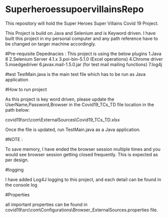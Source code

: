 # SuperheroessupoervillainsRepo

This repository will hold the Super Heroes Super Villains Covid 19 Project.

This Project is build on Java and Selenium and is Keyword driven. I have built this project in my personal computer and any path reference have to be changed on targer machine accordingly.

#Pre-requisite Depednacies :
This project is using the below plugins 
1.Java 8
2.Selenium Server 4.1.x
3.poi-bin-5.1.0 (Excel operations)
4.Chrome driver 
5.msedgedriver
6.javax.mail-1.5.0.jar (for test mail mailing functions)
7.log4j

#test
TestMain.java is the main test file which has to be run as Java application

#How to run project

As this project is key word driven, please update the UserName,Password,Browser in the Covid19_TCs_TD file location in the path below: 

covid19\src\com\ExternalSources\Covid19_TCs_TD.xlsx

Once the file is updated, run TestMain.java as a Java application.

#NOTE :

To save memory, I have ended the browser session multiple times and you would see browser session getting closed frequently. This is expected as per design.

#logging

I have added Log4J logging to this project, and each detail can be found in the console log


#Properties

all important properties can be found in covid19\src\com\Configurations\Browser_ExternalSources.properties file.

